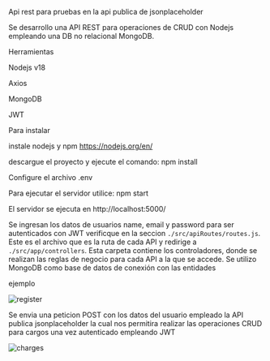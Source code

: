 Api rest para pruebas en la api publica de jsonplaceholder 

Se desarrollo una API REST para operaciones de CRUD con Nodejs empleando una DB no relacional MongoDB.

Herramientas

Nodejs v18

Axios

MongoDB

JWT


Para instalar

instale nodejs y npm https://nodejs.org/en/

descargue el proyecto y ejecute el comando: npm install

Configure el archivo .env

Para ejecutar el servidor utilice: npm start


El servidor se ejecuta en http://localhost:5000/ 



Se ingresan los datos de usuarios name, email y password para ser autenticados con JWT verificque en la seccion `./src/apiRoutes/routes.js`. Este es el archivo que es la ruta de cada API y redirige a `./src/app/controllers`. Esta carpeta contiene los controladores, donde se realizan las reglas de negocio para cada API a la que se accede. Se utilizo MongoDB como base de datos de conexión con las entidades

ejemplo

![register](https://github.com/thenoise2000/ApiTests/assets/17861345/430144cd-df69-4725-8a67-125ae1172abe)

Se envia una peticion POST con los datos del usuario empleado la API publica jsonplaceholder la cual nos permitira realizar las operaciones CRUD para cargos una vez autenticado empleando JWT 

![charges](https://github.com/thenoise2000/ApiTests/assets/17861345/42e51a4b-697a-4836-a3c1-fffa0e64fcf7)






